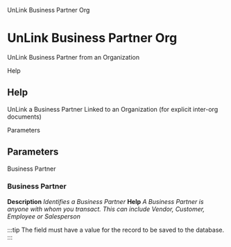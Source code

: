 
UnLink Business Partner Org
# UnLink Business Partner Org


UnLink Business Partner from an Organization

Help
## Help

UnLink a Business Partner Linked to an Organization (for explicit inter-org documents)

Parameters
## Parameters


Business Partner
### Business Partner

**Description**
 *Identifies a Business Partner*
**Help**
 *A Business Partner is anyone with whom you transact.  This can include Vendor, Customer, Employee or Salesperson*

:::tip
The field must have a value for the record to be saved to the database.
:::